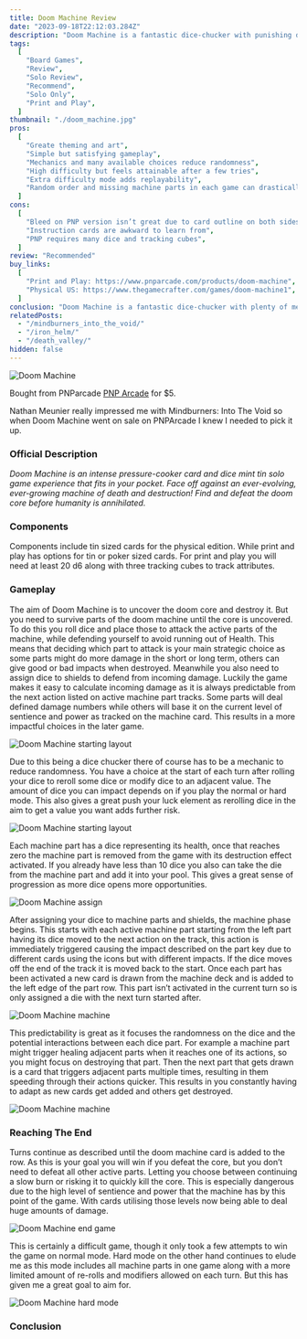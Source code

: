 ```yaml
---
title: Doom Machine Review
date: "2023-09-18T22:12:03.284Z"
description: "Doom Machine is a fantastic dice-chucker with punishing difficulty."
tags:
  [
    "Board Games",
    "Review",
    "Solo Review",
    "Recommend",
    "Solo Only",
    "Print and Play",
  ]
thumbnail: "./doom_machine.jpg"
pros:
  [
    "Greate theming and art",
    "Simple but satisfying gameplay",
    "Mechanics and many available choices reduce randomness",
    "High difficulty but feels attainable after a few tries",
    "Extra difficulty mode adds replayability",
    "Random order and missing machine parts in each game can drastically change the strategies required to win",
  ]
cons:
  [
    "Bleed on PNP version isn’t great due to card outline on both sides so need to trim other the side if printing duplex",
    "Instruction cards are awkward to learn from",
    "PNP requires many dice and tracking cubes",
  ]
review: "Recommended"
buy_links:
  [
    "Print and Play: https://www.pnparcade.com/products/doom-machine",
    "Physical US: https://www.thegamecrafter.com/games/doom-machine1",
  ]
conclusion: "Doom Machine is a fantastic dice-chucker with plenty of mechanics to reduce randomness. With some of the most satisfying gameplay I’ve had in a small game with nail-biting difficulty adding to replayability."
relatedPosts:
  - "/mindburners_into_the_void/"
  - "/iron_helm/"
  - "/death_valley/"
hidden: false
---
```


![Doom Machine](./dm_intro.jpg)

Bought from PNParcade [PNP Arcade](https://www.pnparcade.com/products/doom-machine) for $5.

Nathan Meunier really impressed me with Mindburners: Into The Void so when Doom Machine went on sale on PNPArcade I knew I needed to pick it up.

### Official Description

_Doom Machine is an intense pressure-cooker card and dice mint tin solo game experience that fits in your pocket. Face off against an ever-evolving, ever-growing machine of death and destruction! Find and defeat the doom core before humanity is annihilated._

### Components

Components include tin sized cards for the physical edition. While print and play has options for tin or poker sized cards. For print and play you will need at least 20 d6 along with three tracking cubes to track attributes.

### Gameplay

The aim of Doom Machine is to uncover the doom core and destroy it. But you need to survive parts of the doom machine until the core is uncovered. To do this you roll dice and place those to attack the active parts of the machine, while defending yourself to avoid running out of Health. This means that deciding which part to attack is your main strategic choice as some parts might do more damage in the short or long term, others can give good or bad impacts when destroyed. Meanwhile you also need to assign dice to shields to defend from incoming damage. Luckily the game makes it easy to calculate incoming damage as it is always predictable from the next action listed on active machine part tracks. Some parts will deal defined damage numbers while others will base it on the current level of sentience and power as tracked on the machine card. This results in a more impactful choices in the later game.

![Doom Machine starting layout](./dm_start.jpg)

Due to this being a dice chucker there of course has to be a mechanic to reduce randomness. You have a choice at the start of each turn after rolling your dice to reroll some dice or modify dice to an adjacent value. The amount of dice you can impact depends on if you play the normal or hard mode. This also gives a great push your luck element as rerolling dice in the aim to get a value you want adds further risk.

![Doom Machine starting layout](./dm_reroll.jpg)

Each machine part has a dice representing its health, once that reaches zero the machine part is removed from the game with its destruction effect activated. If you already have less than 10 dice you also can take the die from the machine part and add it into your pool. This gives a great sense of progression as more dice opens more opportunities.

![Doom Machine assign](./dm_assign_dice.jpg)

After assigning your dice to machine parts and shields, the machine phase begins. This starts with each active machine part starting from the left part having its dice moved to the next action on the track, this action is immediately triggered causing the impact described on the part key due to different cards using the icons but with different impacts. If the dice moves off the end of the track it is moved back to the start. Once each part has been activated a new card is drawn from the machine deck and is added to the left edge of the part row. This part isn’t activated in the current turn so is only assigned a die with the next turn started after.

![Doom Machine machine](./dm_defend.jpg)

This predictability is great as it focuses the randomness on the dice and the potential interactions between each dice part. For example a machine part might trigger healing adjacent parts when it reaches one of its actions, so you might focus on destroying that part. Then the next part that gets drawn is a card that triggers adjacent parts multiple times, resulting in them speeding through their actions quicker. This results in you constantly having to adapt as new cards get added and others get destroyed.

![Doom Machine machine](./dm_machine_add.jpg)

### Reaching The End

Turns continue as described until the doom machine card is added to the row. As this is your goal you will win if you defeat the core, but you don’t need to defeat all other active parts. Letting you choose between continuing a slow burn or risking it to quickly kill the core. This is especially dangerous due to the high level of sentience and power that the machine has by this point of the game. With cards utilising those levels now being able to deal huge amounts of damage.

![Doom Machine end game](./dm_doom_machine_end.jpg)

This is certainly a difficult game, though it only took a few attempts to win the game on normal mode. Hard mode on the other hand continues to elude me as this mode includes all machine parts in one game along with a more limited amount of re-rolls and modifiers allowed on each turn. But this has given me a great goal to aim for.

![Doom Machine hard mode](./dm_hard_mode.jpg)

### Conclusion
